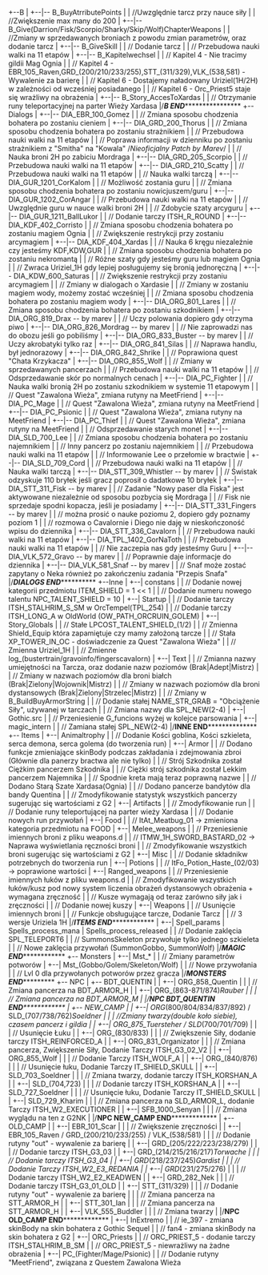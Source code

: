 +--B
|   +--|-- B_BuyAtrributePoints
|   |   //Uwzględnie tarcz przy nauce siły
|   |   //Zwiększenie max many do 200
|   +--|-- B_Give(Darrion/Fisk/Scorpio/Sharky/Skip/Wolf)ChapterWeapons
|   |   //Zmiany w sprzedawanych broniach z powodu zmian parametrów, oraz dodanie tarcz
|   +--|-- B_GiveSkill
|   |   // Dodanie tarcz
|   |   // Przebudowa nauki walki na 11 etapów
|   +--|-- B_Kapitelwechsel
|   |   // Kapitel 4 - Nie tracimy gildii Mag Ognia
|   |   // Kapitel 4 - EBR_105_Raven,GRD_(200/210/233/255),STT_(311/329),VLK_(538,581) - Wywalenie za barierę
|   |   // Kapitel 6 - Dostajemy naładowany Uriziel(1H/2H) w zależności od wcześniej posiadanego
|   |   // Kapitel 6 - Orc_Priest5 staje się wrażliwy na obrażenia
|   +--|-- B_Story_AccesToXardas
|   |   // Otrzymanie runy teleportacyjnej na parter Wieży Xardasa
|/*******************************************B END***********************************************************
+--Dialogs
|   +--|-- DIA_EBR_100_Gomez
|   |   // Zmiana sposobu chodzenia bohatera po zostaniu cieniem
|   +--|-- DIA_GRD_200_Thorus
|   |   // Zmiana sposobu chodzenia bohatera po zostaniu strażnikiem
|   |   // Przebudowa nauki walki na 11 etapów
|   |   // Poprawa informacji w dzienniku po zostaniu strażnikiem z "Smitha" na "Kowala" /*Nieoficjalny Patch by Marev*/
|   |   // Nauka broni 2H po zabiciu Mordraga
|   +--|-- DIA_GRD_205_Scorpio
|   |   // Przebudowa nauki walki na 11 etapów
|   +--|-- DIA_GRD_210_Scatty
|   |   // Przebudowa nauki walki na 11 etapów
|   |   // Nauka walki tarczą
|	+--|-- DIA_GUR_1201_CorKalom
|   |   // Możliwość zostania guru
|   |   // Zmiana sposobu chodzenia bohatera po zostaniu nowicjuszem/guru
|   +--|-- DIA_GUR_1202_CorAngar
|   |   // Przebudowa nauki walki na 11 etapów
|   |   // Uwzględnie guru w nauce walki broni 2H
|   |   // Zdobycie szaty arcyguru 
|   +--|-- DIA_GUR_1211_BallLukor
|   |   // Dodanie tarczy ITSH_R_ROUND
|   +--|-- DIA_KDF_402_Corristo
|   |   // Zmiana sposobu chodzenia bohatera po zostaniu magiem Ognia
|   |   // Zwiększenie restrykcji przy zostaniu arcymagiem
|   +--|-- DIA_KDF_404_Xardas
|   |   // Nauka 6 kręgu niezależnie czy jesteśmy KDF,KDW,GUR
|   |   // Zmiana sposobu chodzenia bohatera po zostaniu nekromantą
|   |   // Różne szaty gdy jesteśmy guru lub magiem Ognia
|   |   // Zwraca Uriziel_1H gdy lepiej posługujemy się bronią jednoręczną
|   +--|-- DIA_KDW_600_Saturas
|   |   // Zwiększenie restrykcji przy zostaniu arcymagiem
|   |   // Zmiany w dialogach o Xardasie
|   |   // Zmiany w zostaniu magiem wody, możemy zostać wcześniej
|   |   // Zmiana sposobu chodzenia bohatera po zostaniu magiem wody
|   +--|-- DIA_ORG_801_Lares
|   |   // Zmiana sposobu chodzenia bohatera po zostaniu szkodnikiem
|   +--|-- DIA_ORG_819_Drax -- by marev
|   |   // Uczy polowania dopiero gdy otrzyma piwo
|   +--|-- DIA_ORG_826_Mordrag -- by marev
|   |   // Nie zaprowadzi nas do obozu jeśli go pobiliśmy
|   +--|-- DIA_ORG_833_Buster -- by marev
|   |   // Uczy akrobatyki tylko raz
|   +--|-- DIA_ORG_841_Silas
|   |   // Naprawa handlu, był jednorazowy
|   +--|-- DIA_ORG_842_Shrike
|   |   // Poprawiona quest "Chata Krzykacza"
|   +--|-- DIA_ORG_855_Wolf
|   |   // Zmiany w sprzedawanych pancerzach
|   |   // Przebudowa nauki walki na 11 etapów
|   |   // Odsprzedawanie skór po normalnych cenach
|   +--|-- DIA_PC_Fighter
|   |   // Nauka walki bronią 2H po zostaniu szkodnikiem w systemie 11 etapowym
|   |   // Quest "Zawalona Wieża", zmiana rutyny na MeetFriend
|   +--|-- DIA_PC_Mage
|   |   // Quest "Zawalona Wieża", zmiana rutyny na MeetFriend
|   +--|-- DIA_PC_Psionic
|   |   // Quest "Zawalona Wieża", zmiana rutyny na MeetFriend
|   +--|-- DIA_PC_Thief
|   |   // Quest "Zawalona Wieża", zmiana rutyny na MeetFriend
|   |   // Odsprzedawanie starych monet
|   +--|-- DIA_SLD_700_Lee
|   |   // Zmiana sposobu chodzenia bohatera po zostaniu najemnikiem
|   |   // Inny pancerz po zostaniu najemnikiem
|   |   // Przebudowa nauki walki na 11 etapów
|   |   // Informowanie Lee o przełomie w bractwie
|   +--|-- DIA_SLD_709_Cord
|   |   // Przebudowa nauki walki na 11 etapów
|   |   // Nauka walki tarczą
|   +--|-- DIA_STT_309_Whistler -- by marev
|   |   // Świstak odzyskuje 110 bryłek jeśli gracz poprosił o dadatkowe 10 bryłek
|   +--|-- DIA_STT_311_Fisk -- by marev
|   |   // Zadanie "Nowy paser dla Fiska" jest aktywowane niezależnie od sposobu pozbycia się Mordraga
|   |   // Fisk nie sprzedaje spodni kopacza, jeśli je posiadamy
|   +--|-- DIA_STT_331_Fingers -- by marev
|   |   // można prosić o nauke poziomu 2, dopiero gdy poznamy poziom 1
|   |   // rozmowa o Cavalornie i Diego nie daję w nieskończoność wpisu do dziennika
|   +--|-- DIA_STT_336_Cavalorn
|   |   // Przebudowa nauki walki na 11 etapów
|   +--|-- DIA_TPL_1402_GorNaToth
|   |   // Przebudowa nauki walki na 11 etapów
|   |   // Nie zaczepia nas gdy jesteśmy Guru
|   +--|-- DIA_VLK_572_Gravo -- by marev
|   |   // Poprawnie daje informacje do dziennika
|   +--|-- DIA_VLK_581_Snaf -- by marev
|   |   // Snaf może zostać zapytany o Neka również po zakończeniu zadania "Przepis Snafa"
|/*******************************************DIALOGS END*****************************************************
+--Inne
|   +--| constans
|   |   // Dodanie nowej kategorii przedmiotu ITEM_SHIELD = 1 << 1
|   |   // Dodanie numeru nowego talentu NPC_TALENT_SHIELD = 10
|   +--| Startup
|   |   // Dodanie tarczy ITSH_STALHRIM_S_SM w OrcTempel(TPL_254)
|   |   // Dodanie tarczy ITSH_LONG_A w OldWorld (OW_PATH_ORCRUIN_GOLEM)
|   +--| Story_Globals
|   |   // Stałe LPCOST_TALENT_SHIELD_(1/2)
|   |   // Zmienna Shield_Equip która zapamiętuje czy mamy założoną tarcze
|   |   // Stała XP_TOWER_IN_OC - doświadczenie za Quest "Zawalona Wieża"
|   |   // Zmienna Uriziel_1H
|   |   // Zmienne log_(bustertrain/gravoinfo/fingerscavalorn)
|   +--| Text
|   |   // Zmianna nazwy umiejętności na Tarcza, oraz dodanie nazw poziomów (Brak|Adept|Mistrz)
|   |   // Zmiany w nazwach poziomów dla broni białch (Brak|Zielony|Wojownik|Mistrz)
|   |   // Zmiany w nazwach poziomów dla broni dystansowych (Brak|Zielony|Strzelec|Mistrz)
|   |   // Zmiany w B_BuildBuyArmorString
|   |   // Dodanie stałej NAME_STR_GRAB = "Obciążenie Siły", używanej w tarczach
|   |   // Zmiana nazwy dla SPL_NEW(2-4)
|   +--| Gothic.src
|   |   // Przeniesienie G_funcions wyżej w kolejce parsowania
|   +--| magic_intern
|   |   // Zamiana stałej SPL_NEW(2-4)
|/******************************************INNE END********************************************************
+-- Items
|   +--| Animaltrophy
|   |   // Dodanie Kości goblina, Kości szkieleta, serca demona, serca golema (do tworzenia run)
|   +--| Armor
|   |   // Dodano funkcje zmieniające skinBody podczas zakładania i zdejmowania zbroi (Głównie dla panerzy bractwa ale nie tylko)
|   |   // Strój Szkodnika został Ciężkim pancerzem Szkodnika
|   |   // Ciężki strój szkodnika został Lekkim pancerzem Najemnika
|   |   // Spodnie kreta mają teraz poprawną nazwe
|   |   // Dodano Starą Szate Xardasa(Ognia)
|   |   // Dodano pancerze bandytów dla bandy Quentina
|   |   // Zmodyfikowanie statystyk wszystkich pancerzy sugerując się wartościami z G2
|   +--| Artifacts
|   |   // Zmodyfikowanie run
|   |   // Dodanie runy teleportującej na parter wieży Xardasa
|   |   // Dodanie nowych run przywołań
|   +--| Food
|   |    // ItAt_Meatbug_01 -> zmieniona kategoria przedmiotu na FOOD
|   +--| Melee_weapons
|   |   // Przeniesienie imiennych broni z pliku weapons.d
|   |   // ITMW_1H_SWORD_BASTARD_02 -> Naprawa wyświetlania ręczności broni
|   |   // Zmodyfikowanie wszystkich broni sugerując się wartościami z G2
|   +--| Misc
|   |   // Dodanie składnikw potrzebnych do tworzenia run
|   +--| Potions
|   |    // ItFo_Potion_Haste_(02/03) -> poprawione wartości
|   +--| Ranged_weapons
|   |   // Przeniesienie imiennych łuków z pliku weapons.d
|   |   // Zmodyfikowanie wszystkich łuków/kusz pod nowy system liczenia obrażeń dystansowych obrażenia + wymagana zręczność
|   |   // Kusze wymagają od teraz zarówno siły jak i zręczności
|   |   // Dodanie nowej kuszy
|   +--| Weapons
|   |   // Usunięcie imiennych broni
|   |   // Funkcje obsługujące tarcze, Dodanie Tarcz
|   |   // 3 wersje Uriziela 1H
|/*******************************************ITEMS END*******************************************************
|   +--| Spell_params | Spells_process_mana | Spells_process_released
|   |   // Dodanie zaklęcia SPL_TELEPORT6
|   |   // SummonsSkeleton przywołuje tylko jednego szkieleta
|   |   // Nowe zaklęcia przywołań (SummonGobbo, SummonWolf)
|/*******************************************MAGIC END*******************************************************
+-- Monsters
|   +--| Mst_*
|   |   // Zmiany parametrów potworów
|   +--| Mst_(Gobbo/Golem/Skeleton/Wolf)
|   |   // Nowe przywołania
|   |   // Lvl 0 dla przywołanych potworów przez gracza
|/*******************************************MONSTERS END****************************************************
+-- NPC
|   +-- BDT_QUENTIN
|   |   +--| ORG_858_Quentin
|   |   |    // Zmiana pancerza na BDT_ARMOR_H
|   |   +--| ORG_(863-871/874)_Rauber
|   |   |    // Zmiana pancerza na BDT_ARMOR_M
|   |/********************NPC BDT_QUENTIN END********************************
|   +-- NEW_CAMP
|   |   +--| ORG_(800/804/834/837/892) / SLD_(707/738/762)_Soeldner
|   |   |    //Zmiany twarzy(double koło siebie), czasem pancerz i gildia
|   |   +--| ORG_875_Tuersteher / SLD_(700/701/709)
|   |   |    // Usunięcie Łuku
|   |   +--| ORG_(830/833)
|   |   |    // Zwiększenie Siły, dodanie tarczy ITSH_REINFORCED_A
|   |   +--| ORG_831_Organizator
|   |   |    // Zmiana pancerza, Zwiększenie Siły, Dodanie Tarczy ITSH_G3_02_V2
|   |   +--| ORG_855_Wolf
|   |   |    // Dodanie Tarczy ITSH_WOLF_A
|   |   +--| ORG_(840/876)
|   |   |    // Usunięcie łuku, Dodanie Tarczy IT_SHIELD_SKULL
|   |   +--| SLD_703_Soeldner
|   |   |    // Zmiana twarzy, dodanie tarczy ITSH_KORSHAN_A
|   |   +--| SLD_(704,723)
|   |   |    // Dodanie tarczy ITSH_KORSHAN_A
|   |   +--| SLD_727_Soeldner
|   |   |    // Usunięcie łuku, Dodanie Tarczy IT_SHIELD_SKULL
|   |   +--| SLD_729_Kharim
|   |   |    // Zmiana pancerza na SLD_ARMOR_L, dodanie Tarczy ITSH_W2_EXECUTIONER
|   |   +--| SFB_1000_Senyan
|   |   |    // Zmiana wyglądu na ten z G2NK
|   |/********************NPC NEW_CAMP END*********************************
|   +-- OLD_CAMP
|   |   +--| EBR_101_Scar
|   |   |   // Zwiększenie zręczności
|   |   +--| EBR_105_Raven / GRD_(200/210/233/255) / VLK_(538/581)
|   |   |    // Dodanie rutyny "out" - wywalenie za barierę
|   |   +--| GRD_(205/222/223/238/279)
|   |   |    // Dodanie tarczy ITSH_G3_03
|   |   +--| GRD_(214/215/216/217)_Torwache
|   |   |    // Dodanie tarczy ITSH_G3_04
|   |   +--| GRD_(218/237/245)_Gardist
|   |   |    // Dodanie Tarczy ITSH_W2_E3_REDANIA
|   |   +--| GRD_(231/275/276)
|   |   |    // Dodanie tarczy ITSH_W2_E2_KEADWEN
|   |   +--| GRD_282_Nek
|   |   |    // Dodanie tarczy ITSH_G3_01_OLD
|   |   +--| STT_(311/329)
|   |   |    // Dodanie rutyny "out" - wywalenie za barierę
|   |   |    // Zmiana pancerza na STT_ARMOR_H
|   |   +--| STT_301_Ian
|   |   |    // Zmiana pancerza na STT_ARMOR_H
|   |   +--| VLK_555_Buddler
|   |   |    // Zmiana twarzy
|   |/********************NPC OLD_CAMP END*********************************
|   +--| InExtremo
|   |    // ie_397 - zmiana skinBody na skin bohatera z Gothic Sequel
|   |    // fan4 - zmiana skinBody na skin bohatera z G2
|   +--| ORC_Priests
|   |    // ORC_PRIEST_5 - dodanie tarczy ITSH_STALHRIM_B_SM
|   |    // ORC_PRIEST_5 - niewrażliwy na żadne obrażenia
|   +--| PC_(Fighter/Mage/Psionic)
|   |    // Dodanie rutyny "MeetFriend", związana z Questem Zawalona Wieża 
